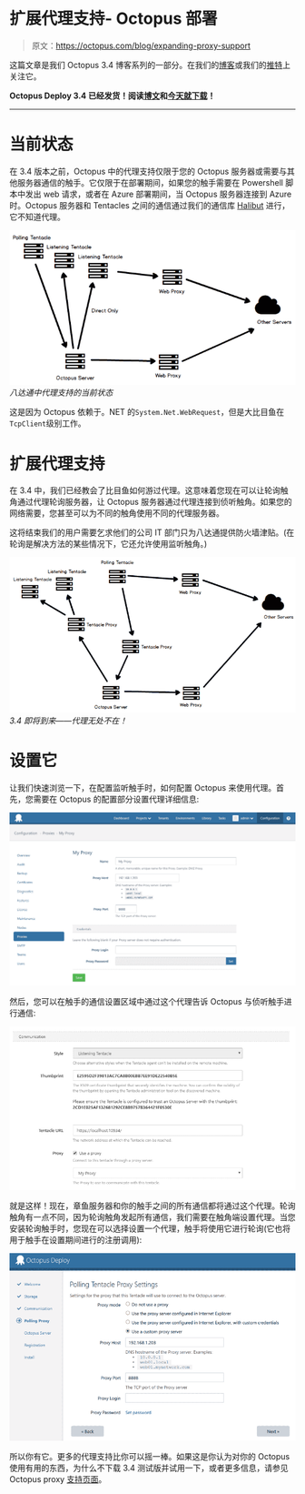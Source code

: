 # 扩展代理支持- Octopus 部署

> 原文：<https://octopus.com/blog/expanding-proxy-support>

这篇文章是我们 Octopus 3.4 博客系列的一部分。在我们的[博客](https://octopus.com/blog/octopus34-blog-series-kickoff)或我们的[推特](https://twitter.com/OctopusDeploy)上关注它。

**Octopus Deploy 3.4 已经发货！阅读[博文](https://octopus.com/blog/octopus-deploy-3.4)和[今天就下载](https://octopus.com/downloads)！**

* * *

# 当前状态

在 3.4 版本之前，Octopus 中的代理支持仅限于您的 Octopus 服务器或需要与其他服务器通信的触手。它仅限于在部署期间，如果您的触手需要在 Powershell 脚本中发出 web 请求，或者在 Azure 部署期间，当 Octopus 服务器连接到 Azure 时。Octopus 服务器和 Tentacles 之间的通信通过我们的通信库 [Halibut](https://github.com/OctopusDeploy/Halibut) 进行，它不知道代理。

![Current state of proxy support](img/6b8c469b46d02008df1511e843acedc3.png) *八达通中代理支持的当前状态*

这是因为 Octopus 依赖于。NET 的`System.Net.WebRequest`，但是大比目鱼在`TcpClient`级别工作。

# 扩展代理支持

在 3.4 中，我们已经教会了比目鱼如何游过代理。这意味着您现在可以让轮询触角通过代理轮询服务器，让 Octopus 服务器通过代理连接到侦听触角。如果您的网络需要，您甚至可以为不同的触角使用不同的代理服务器。

这将结束我们的用户需要乞求他们的公司 IT 部门只为八达通提供防火墙津贴。(在轮询是解决方法的某些情况下，它还允许使用监听触角。)

![Expanded proxy support](img/a229c9522adb6a76192ed56668f365c0.png)*3.4 即将到来——代理无处不在！*

# 设置它

让我们快速浏览一下，在配置监听触手时，如何配置 Octopus 来使用代理。首先，您需要在 Octopus 的配置部分设置代理详细信息:

![Creating a proxy](img/8cf9bd22f441016894afc68f349a7365.png)

然后，您可以在触手的通信设置区域中通过这个代理告诉 Octopus 与侦听触手进行通信:

![Tell Octopus to use a Proxy for a Tentacle](img/e77532cca7c14beb50c191e6a24cf3b3.png)

就是这样！现在，章鱼服务器和你的触手之间的所有通信都将通过这个代理。轮询触角有一点不同，因为轮询触角发起所有通信，我们需要在触角端设置代理。当您安装轮询触手时，您现在可以选择设置一个代理，触手将使用它进行轮询(它也将用于触手在设置期间进行的注册调用):

![Setting up the polling tentacle proxy](img/f7cb19f8548c5f10b97f4d94deaad191.png)

所以你有它。更多的代理支持比你可以摇一棒。如果这是你认为对你的 Octopus 使用有用的东西，为什么不下载 3.4 测试版并试用一下，或者更多信息，请参见 Octopus proxy [支持页面](https://octopus.com/support)。